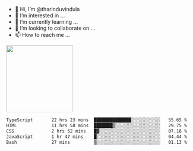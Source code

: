 - 👋 Hi, I’m @tharinduvindula
- 👀 I’m interested in ...
- 🌱 I’m currently learning ...
- 💞️ I’m looking to collaborate on ...
- 📫 How to reach me ...

<!---
tharinduvindula/tharinduvindula is a ✨ special ✨ repository because its `README.md` (this file) appears on your GitHub profile.
You can click the Preview link to take a look at your changes.
--->

<img height="180em" src="https://github-readme-stats.vercel.app/api?username=tharinduvindula&show_icons=true&hide_border=false&&count_private=true&include_all_commits=true" />


<!--START_SECTION:waka-->

```txt
TypeScript       22 hrs 23 mins  ██████████████░░░░░░░░░░░   55.65 %
HTML             11 hrs 58 mins  ███████▒░░░░░░░░░░░░░░░░░   29.75 %
CSS              2 hrs 52 mins   █▓░░░░░░░░░░░░░░░░░░░░░░░   07.16 %
JavaScript       1 hr 47 mins    █░░░░░░░░░░░░░░░░░░░░░░░░   04.44 %
Bash             27 mins         ▒░░░░░░░░░░░░░░░░░░░░░░░░   01.13 %
```

<!--END_SECTION:waka-->
